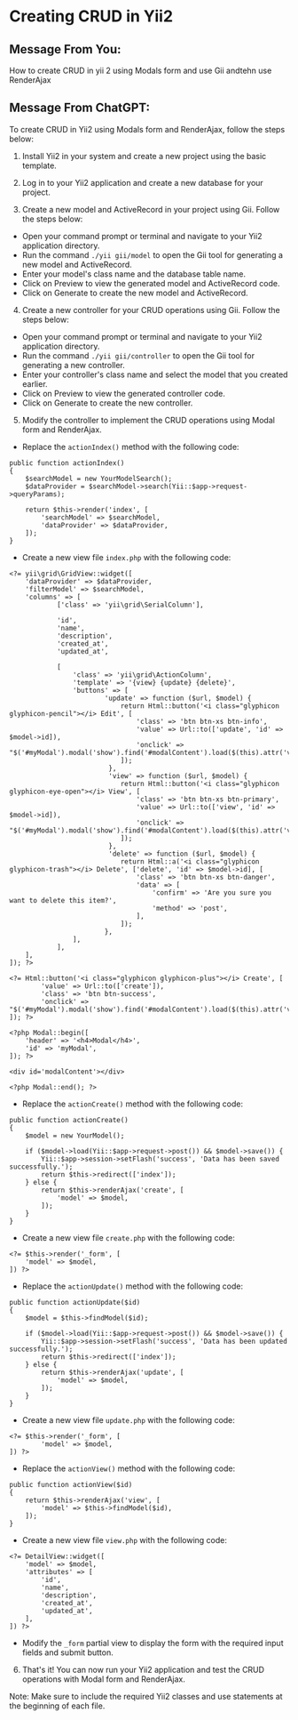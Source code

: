 # Creating CRUD in Yii2

## Message From You:
How to create CRUD in yii 2 using Modals form and use Gii andtehn use RenderAjax



## Message From ChatGPT:
To create CRUD in Yii2 using Modals form and RenderAjax, follow the steps below:

1. Install Yii2 in your system and create a new project using the basic template.

2. Log in to your Yii2 application and create a new database for your project.

3. Create a new model and ActiveRecord in your project using Gii. Follow the steps below:

- Open your command prompt or terminal and navigate to your Yii2 application directory.
- Run the command `./yii gii/model` to open the Gii tool for generating a new model and ActiveRecord.
- Enter your model's class name and the database table name.
- Click on Preview to view the generated model and ActiveRecord code.
- Click on Generate to create the new model and ActiveRecord.

4. Create a new controller for your CRUD operations using Gii. Follow the steps below:

- Open your command prompt or terminal and navigate to your Yii2 application directory.
- Run the command `./yii gii/controller` to open the Gii tool for generating a new controller.
- Enter your controller's class name and select the model that you created earlier.
- Click on Preview to view the generated controller code.
- Click on Generate to create the new controller.

5. Modify the controller to implement the CRUD operations using Modal form and RenderAjax.

- Replace the `actionIndex()` method with the following code:

```
public function actionIndex()
{
    $searchModel = new YourModelSearch();
    $dataProvider = $searchModel->search(Yii::$app->request->queryParams);

    return $this->render('index', [
        'searchModel' => $searchModel,
        'dataProvider' => $dataProvider,
    ]);
}
```

- Create a new view file `index.php` with the following code:

```
<?= yii\grid\GridView::widget([
    'dataProvider' => $dataProvider,
    'filterModel' => $searchModel,
    'columns' => [
            ['class' => 'yii\grid\SerialColumn'],

            'id',
            'name',
            'description',
            'created_at',
            'updated_at',

            [
                'class' => 'yii\grid\ActionColumn',
                'template' => '{view} {update} {delete}',
                'buttons' => [
                        'update' => function ($url, $model) {
                            return Html::button('<i class="glyphicon glyphicon-pencil"></i> Edit', [
                                'class' => 'btn btn-xs btn-info',
                                'value' => Url::to(['update', 'id' => $model->id]),
                                'onclick' => "$('#myModal').modal('show').find('#modalContent').load($(this).attr('value'))",
                            ]);
                         },
                         'view' => function ($url, $model) {
                            return Html::button('<i class="glyphicon glyphicon-eye-open"></i> View', [
                                'class' => 'btn btn-xs btn-primary',
                                'value' => Url::to(['view', 'id' => $model->id]),
                                'onclick' => "$('#myModal').modal('show').find('#modalContent').load($(this).attr('value'))",
                            ]);
                         },
                         'delete' => function ($url, $model) {
                            return Html::a('<i class="glyphicon glyphicon-trash"></i> Delete', ['delete', 'id' => $model->id], [
                                'class' => 'btn btn-xs btn-danger',
                                'data' => [
                                    'confirm' => 'Are you sure you want to delete this item?',
                                    'method' => 'post',
                                ],
                            ]);
                        },
                ],
            ],
    ],
]); ?>

<?= Html::button('<i class="glyphicon glyphicon-plus"></i> Create', [
        'value' => Url::to(['create']),
        'class' => 'btn btn-success',
        'onclick' => "$('#myModal').modal('show').find('#modalContent').load($(this).attr('value'))",
]); ?>

<?php Modal::begin([
    'header' => '<h4>Modal</h4>',
    'id' => 'myModal',
]); ?>

<div id='modalContent'></div>

<?php Modal::end(); ?>
```

- Replace the `actionCreate()` method with the following code:

```
public function actionCreate()
{
    $model = new YourModel();

    if ($model->load(Yii::$app->request->post()) && $model->save()) {
        Yii::$app->session->setFlash('success', 'Data has been saved successfully.');
        return $this->redirect(['index']);
    } else {
        return $this->renderAjax('create', [
            'model' => $model,
        ]);
    }
}
```

- Create a new view file `create.php` with the following code:

```
<?= $this->render('_form', [
    'model' => $model,
]) ?>
```

- Replace the `actionUpdate()` method with the following code:

```
public function actionUpdate($id)
{
    $model = $this->findModel($id);

    if ($model->load(Yii::$app->request->post()) && $model->save()) {
        Yii::$app->session->setFlash('success', 'Data has been updated successfully.');
        return $this->redirect(['index']);
    } else {
        return $this->renderAjax('update', [
            'model' => $model,
        ]);
    }
}
```

- Create a new view file `update.php` with the following code:

```
<?= $this->render('_form', [
        'model' => $model,
]) ?>
```

- Replace the `actionView()` method with the following code:

```
public function actionView($id)
{
    return $this->renderAjax('view', [
        'model' => $this->findModel($id),
    ]);
}
```

- Create a new view file `view.php` with the following code:

```
<?= DetailView::widget([
    'model' => $model,
    'attributes' => [
        'id',
        'name',
        'description',
        'created_at',
        'updated_at',
    ],
]) ?>
```

- Modify the `_form` partial view to display the form with the required input fields and submit button.

6. That's it! You can now run your Yii2 application and test the CRUD operations with Modal form and RenderAjax.

Note: Make sure to include the required Yii2 classes and use statements at the beginning of each file.